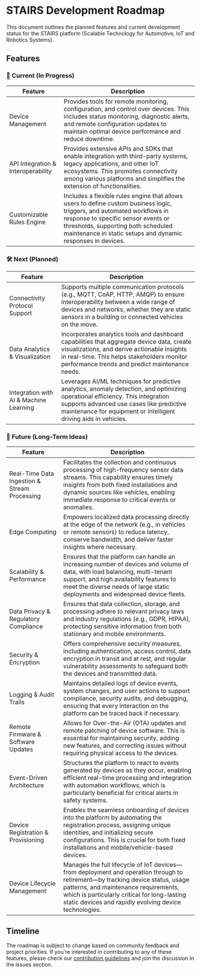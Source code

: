# STAIRS Development Roadmap

This document outlines the planned features and current development status for the STAIRS platform (Scalable Technology for Automotive, IoT and Robotics Systems).

## Features

### 🚀 Current (In Progress)

| Feature                                      | Description                                                                                                                                                                                                                                                                      |
| -------------------------------------------- | -------------------------------------------------------------------------------------------------------------------------------------------------------------------------------------------------------------------------------------------------------------------------------- |
| Device Management                            | Provides tools for remote monitoring, configuration, and control over devices. This includes status monitoring, diagnostic alerts, and remote configuration updates to maintain optimal device performance and reduce downtime.                                                  |
| API Integration & Interoperability           | Provides extensive APIs and SDKs that enable integration with third-party systems, legacy applications, and other IoT ecosystems. This promotes connectivity among various platforms and simplifies the extension of functionalities.                                            |
| Customizable Rules Engine                    | Includes a flexible rules engine that allows users to define custom business logic, triggers, and automated workflows in response to specific sensor events or thresholds, supporting both scheduled maintenance in static setups and dynamic responses in devices.             |


### 🛠 Next (Planned)

| Feature                                      | Description                                                                                                                                                                                                                                                                      |
| -------------------------------------------- | -------------------------------------------------------------------------------------------------------------------------------------------------------------------------------------------------------------------------------------------------------------------------------- |
| Connectivity Protocol Support                | Supports multiple communication protocols (e.g., MQTT, CoAP, HTTP, AMQP) to ensure interoperability between a wide range of devices and networks, whether they are static sensors in a building or connected vehicles on the move.                                               |
| Data Analytics & Visualization               | Incorporates analytics tools and dashboard capabilities that aggregate device data, create visualizations, and derive actionable insights in real-time. This helps stakeholders monitor performance trends and predict maintenance needs.                                        |
| Integration with AI & Machine Learning       | Leverages AI/ML techniques for predictive analytics, anomaly detection, and optimizing operational efficiency. This integration supports advanced use cases like predictive maintenance for equipment or intelligent driving aids in vehicles.                                   |

###  🌱 Future (Long‑Term Ideas)

| Feature                                      | Description                                                                                                                                                                                                                                                                      |
| -------------------------------------------- | -------------------------------------------------------------------------------------------------------------------------------------------------------------------------------------------------------------------------------------------------------------------------------- |
| Real-Time Data Ingestion & Stream Processing | Facilitates the collection and continuous processing of high-frequency sensor data streams. This capability ensures timely insights from both fixed installations and dynamic sources like vehicles, enabling immediate response to critical events or anomalies.                |
| Edge Computing                               | Empowers localized data processing directly at the edge of the network (e.g., in vehicles or remote sensors) to reduce latency, conserve bandwidth, and deliver faster insights where necessary.                                                                                 |
| Scalability & Performance                    | Ensures that the platform can handle an increasing number of devices and volume of data, with load balancing, multi-tenant support, and high availability features to meet the diverse needs of large static deployments and widespread device fleets.                          |
| Data Privacy & Regulatory Compliance         | Ensures that data collection, storage, and processing adhere to relevant privacy laws and industry regulations (e.g., GDPR, HIPAA), protecting sensitive information from both stationary and mobile environments.                                                               |
| Security & Encryption                        | Offers comprehensive security measures, including authentication, access control, data encryption in transit and at rest, and regular vulnerability assessments to safeguard both the devices and transmitted data.                                                              |
| Logging & Audit Trails                       | Maintains detailed logs of device events, system changes, and user actions to support compliance, security audits, and debugging, ensuring that every interaction on the platform can be traced back if necessary.                                                               |
| Remote Firmware & Software Updates           | Allows for Over-the-Air (OTA) updates and remote patching of device software. This is essential for maintaining security, adding new features, and correcting issues without requiring physical access to the devices.                                                           |
| Event-Driven Architecture                    | Structures the platform to react to events generated by devices as they occur, enabling efficient real-time processing and integration with automation workflows, which is particularly beneficial for critical alerts in safety systems.                                     |
| Device Registration & Provisioning           | Enables the seamless onboarding of devices into the platform by automating the registration process, assigning unique identities, and initializing secure configurations. This is crucial for both fixed installations and mobile/vehicle-based devices.                         |
| Device Lifecycle Management                  | Manages the full lifecycle of IoT devices—from deployment and operation through to retirement—by tracking device status, usage patterns, and maintenance requirements, which is particularly critical for long-lasting static devices and rapidly evolving device technologies. |

## Timeline

The roadmap is subject to change based on community feedback and project priorities. If you're interested in contributing to any of these features, please check our [contribution guidelines](../CONTRIBUTING.md) and join the discussion in the issues section.
